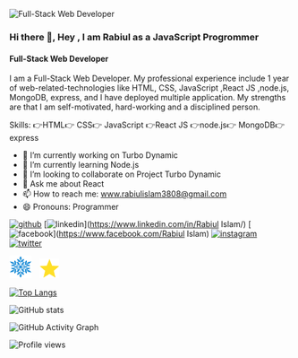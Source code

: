 ![Full-Stack Web Developer](https://i.ibb.co/G5Jc8WW/pexels-luis-gomes-546819.jpg)

### Hi there 👋, Hey , I am Rabiul as a JavaScript Progrommer
#### Full-Stack Web Developer


I am a Full-Stack Web Developer. My professional experience include 1 year of web-related-technologies like HTML, CSS, JavaScript ,React JS ,node.js, MongoDB, express, and I have deployed multiple application. My strengths are that I am self-motivated, hard-working and a disciplined person.

Skills: 👉HTML👉 CSS👉 JavaScript 👉React JS 👉node.js👉 MongoDB👉express

- 🔭 I’m currently working on Turbo Dynamic 
- 🌱 I’m currently learning Node.js 
- 👯 I’m looking to collaborate on Project Turbo Dynamic 
- 💬 Ask me about React 
- 📫 How to reach me: www.rabiulislam3808@gmail.com 
- 😄 Pronouns: Programmer 


[<img src='https://cdn.jsdelivr.net/npm/simple-icons@3.0.1/icons/github.svg' alt='github' height='40'>](https://github.com/rabiul1399)  [<img src='https://cdn.jsdelivr.net/npm/simple-icons@3.0.1/icons/linkedin.svg' alt='linkedin' height='40'>](https://www.linkedin.com/in/Rabiul Islam/)  [<img src='https://cdn.jsdelivr.net/npm/simple-icons@3.0.1/icons/facebook.svg' alt='facebook' height='40'>](https://www.facebook.com/Rabiul Islam)  [<img src='https://cdn.jsdelivr.net/npm/simple-icons@3.0.1/icons/instagram.svg' alt='instagram' height='40'>](https://www.instagram.com/webdeveloper_rabi98/)  [<img src='https://cdn.jsdelivr.net/npm/simple-icons@3.0.1/icons/twitter.svg' alt='twitter' height='40'>](https://twitter.com/@RabiulI8198)  

<a href='https://archiveprogram.github.com/'><img src='https://raw.githubusercontent.com/acervenky/animated-github-badges/master/assets/acbadge.gif' width='40' height='40'></a> <a href='https://stars.github.com/'><img src='https://raw.githubusercontent.com/acervenky/animated-github-badges/master/assets/starbadge.gif' width='35' height='35'></a> 

[![Top Langs](https://github-readme-stats.vercel.app/api/top-langs/?username=rabiul1399)](https://github.com/anuraghazra/github-readme-stats)

![GitHub stats](https://github-readme-stats.vercel.app/api?username=rabiul1399&show_icons=true)  

![GitHub Activity Graph](https://activity-graph.herokuapp.com/graph?username=rabiul1399)  

![Profile views](https://gpvc.arturio.dev/rabiul1399)  
